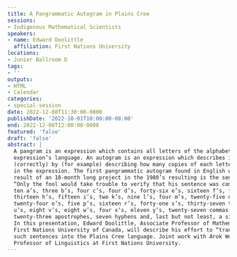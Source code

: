 ```yaml
---
title: A Pangrammatic Autogram in Plains Cree
sessions:
- Indigenous Mathematical Scientists
speakers:
- name: Edward Doolittle
  affiliation: First Nations University
locations:
- Junior Ballroom D
tags:
- ''
outputs:
- HTML
- Calendar
categories:
- special-session
date: 2022-12-08T11:30:00-0800
publishDate: '2022-10-01T10:00:00-08:00'
end: 2022-12-08T12:00:00-0800
featured: 'false'
draft: 'false'
abstract: |
  A pangram is an expression which contains all letters of the alphabet in the
  expression’s language. An autogram is an expression which describes itself
  (correctly) by (for example) describing how many copies of each letter appear
  in the expression. The first pangrammatic autogram found in English was the
  result of an 18-month long project in the 1980’s resulting is the sentence,
  “Only the fool would take trouble to verify that his sentence was composed of
  ten a’s, three b’s, four c’s, four d’s, forty-six e’s, sixteen f’s, four g’s,
  thirteen h’s, fifteen i’s, two k’s, nine l’s, four m’s, twenty-five n’s,
  twenty-four o’s, five p’s, sixteen r’s, forty-one s’s, thirty-seven t’s, ten
  u’s, eight v’s, eight w’s, four x’s, eleven y’s, twenty-seven commas,
  twenty-three apostrophes, seven hyphens and, last but not least, a single !”
  In this presentation, Edward Doolittle, Associate Professor of Mathematics at
  First Nations University of Canada, will describe his effort to “translate”
  such sentences into the Plains Cree language. Joint work with Arok Wolvengrey,
  Professor of Linguistics at First Nations University.
---
```

